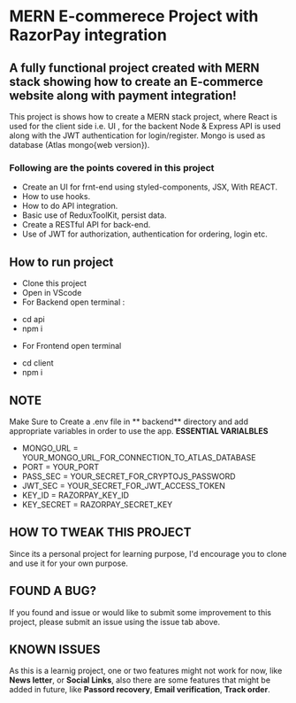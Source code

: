 # MERN E-commerece Project with RazorPay integration
## A fully functional project created with MERN stack showing how to create an E-commerce website along with payment integration!
This project is shows how to create a MERN stack project, where React is used for the client side i.e. UI , for the backent Node & Express API is used along with the JWT authentication for login/register. Mongo is used as database (Atlas mongo{web version}).
### Following are the points covered in this project
+ Create an UI for frnt-end using styled-components, JSX, With REACT.
+ How to use hooks.
+ How to do API integration.
+ Basic use of ReduxToolKit, persist data.
+ Create a RESTful API for back-end.
+ Use of JWT for authorization, authentication for ordering, login etc.


## How to run project
- Clone this project
- Open in VScode
- For Backend open terminal :
 * cd api 
 * npm i
- For Frontend open terminal
 * cd client
 * npm i
## NOTE
Make Sure to Create a .env file in ** backend**  directory and add appropriate variables in order to use the app.
**ESSENTIAL VARIALBLES**
- MONGO_URL = YOUR_MONGO_URL_FOR_CONNECTION_TO_ATLAS_DATABASE
- PORT = YOUR_PORT
- PASS_SEC = YOUR_SECRET_FOR_CRYPTOJS_PASSWORD
- JWT_SEC = YOUR_SECRET_FOR_JWT_ACCESS_TOKEN
- KEY_ID = RAZORPAY_KEY_ID
- KEY_SECRET = RAZORPAY_SECRET_KEY

## HOW TO TWEAK THIS PROJECT
  Since its a personal project for learning purpose, I'd encourage you to clone and use it for your own purpose.

## FOUND A BUG?
If you found and issue or would like to submit some improvement to this project, please submit an issue using the issue tab above.

## KNOWN ISSUES
As this is a learnig project, one or two features might not work for now, like  **News letter**, or **Social Links**, also there are  some features that might be added in future, like **Passord recovery**, **Email verification**, **Track order**.

